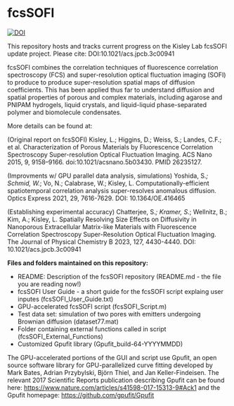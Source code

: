 # fcsSOFI
[![DOI](https://zenodo.org/badge/250000925.svg)](https://zenodo.org/doi/10.5281/zenodo.12726410)

This repository hosts and tracks current progress on the Kisley Lab fcsSOFI update project. 
Please cite: DOI:10.1021/acs.jpcb.3c00941 

fcsSOFI combines the correlation techniques of fluorescence correlation spectroscopy (FCS) and super-resolution optical fluctuation imaging (SOFI) to produce to produce super-resolution spatial maps of diffusion coefficients. This has been applied thus far to understand diffusion and spatial properties of porous and complex materials, including agarose and PNIPAM hydrogels, liquid crystals, and liquid-liquid phase-separated polymer and biomolecule condensates. 

More details can be found at:

(Original report on fcsSOFI) Kisley, L.; Higgins, D.; Weiss, S.; Landes, C.F.; et al. Characterization of Porous Materials by Fluorescence Correlation Spectroscopy Super-resolution Optical Fluctuation Imaging. ACS Nano 2015, 9, 9158–9166. doi:10.1021/acsnano.5b03430. PMID 26235127.

(Improvments w/ GPU parallel data analysis, simulations) Yoshida, S.*; Schmid, W.*; Vo, N.; Calabrase, W.; Kisley, L. Computationally-efficient spatiotemporal correlation analysis super-resolves anomalous diffusion. Optics Express 2021, 29, 7616-7629. DOI: 10.1364/OE.416465

(Establishing experimental accuracy) Chatterjee, S.*; Kramer, S.*; Wellnitz, B.; Kim, A.; Kisley, L. Spatially Resolving Size Effects on Diffusivity in Nanoporous Extracellular Matrix-like Materials with Fluorescence Correlation Spectroscopy Super-Resolution Optical Fluctuation Imaging. The Journal of Physical Chemistry B 2023, 127, 4430-4440. DOI: 10.1021/acs.jpcb.3c00941

**Files and folders maintained on this repository:**
* README: Description of the fcsSOFI repository (README.md - the file you are reading now!)
* fcsSOFI User Guide - a short guide for the fcsSOFI script explaing user inputes (fcsSOFI_User_Guide.txt)
* GPU-accelerated fcsSOFI script (fcsSOFI_Script.m)
* Test data set: simulation of two pores with emitters undergoing Brownian diffusion (dataset77.mat)
* Folder containing external functions called in script (fcsSOFI_External_Functions)
* Customized Gpufit library (Gpufit_build-64-YYYYMMDD)

The GPU-accelerated portions of the GUI and script use Gpufit, an open source software library for GPU-parallelized curve fitting developed by Mark Bates, Adrian Przybylski, Björn Thiel, and Jan Keller-Findeisen. The relevant 2017 Scientific Reports publication describing Gpufit can be found here: https://www.nature.com/articles/s41598-017-15313-9#Ack1 and the Gpufit homepage: https://github.com/gpufit/Gpufit
